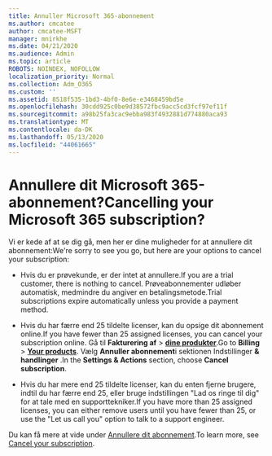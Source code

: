 ```yaml
---
title: Annuller Microsoft 365-abonnement
ms.author: cmcatee
author: cmcatee-MSFT
manager: mnirkhe
ms.date: 04/21/2020
ms.audience: Admin
ms.topic: article
ROBOTS: NOINDEX, NOFOLLOW
localization_priority: Normal
ms.collection: Adm_O365
ms.custom: ''
ms.assetid: 8518f535-1bd3-4bf0-8e6e-e3468459bd5e
ms.openlocfilehash: 30cdd925c0be9d38572fbc9acc5cd3fcf97ef11f
ms.sourcegitcommit: a98b25fa3cac9ebba983f4932881d774880aca93
ms.translationtype: MT
ms.contentlocale: da-DK
ms.lasthandoff: 05/13/2020
ms.locfileid: "44061665"
---
```

# <a name="cancelling-your-microsoft-365-subscription"></a><span data-ttu-id="ceecb-102">Annullere dit Microsoft 365-abonnement?</span><span class="sxs-lookup"><span data-stu-id="ceecb-102">Cancelling your Microsoft 365 subscription?</span></span>

<span data-ttu-id="ceecb-103">Vi er kede af at se dig gå, men her er dine muligheder for at annullere dit abonnement:</span><span class="sxs-lookup"><span data-stu-id="ceecb-103">We're sorry to see you go, but here are your options to cancel your subscription:</span></span>
  
- <span data-ttu-id="ceecb-104">Hvis du er prøvekunde, er der intet at annullere.</span><span class="sxs-lookup"><span data-stu-id="ceecb-104">If you are a trial customer, there is nothing to cancel.</span></span> <span data-ttu-id="ceecb-105">Prøveabonnementer udløber automatisk, medmindre du angiver en betalingsmetode.</span><span class="sxs-lookup"><span data-stu-id="ceecb-105">Trial subscriptions expire automatically unless you provide a payment method.</span></span>

- <span data-ttu-id="ceecb-106">Hvis du har færre end 25 tildelte licenser, kan du opsige dit abonnement online.</span><span class="sxs-lookup"><span data-stu-id="ceecb-106">If you have fewer than 25 assigned licenses, you can cancel your subscription online.</span></span> <span data-ttu-id="ceecb-107">Gå til **Fakturering af** \> **[dine produkter](https://go.microsoft.com/fwlink/p/?linkid=842054)**.</span><span class="sxs-lookup"><span data-stu-id="ceecb-107">Go to **Billing** \> **[Your products](https://go.microsoft.com/fwlink/p/?linkid=842054)**.</span></span> <span data-ttu-id="ceecb-108">Vælg **Annuller abonnement**i sektionen Indstillinger **& handlinger** .</span><span class="sxs-lookup"><span data-stu-id="ceecb-108">In the **Settings & Actions** section, choose **Cancel subscription**.</span></span>

- <span data-ttu-id="ceecb-109">Hvis du har mere end 25 tildelte licenser, kan du enten fjerne brugere, indtil du har færre end 25, eller bruge indstillingen "Lad os ringe til dig" for at tale med en supporttekniker.</span><span class="sxs-lookup"><span data-stu-id="ceecb-109">If you have more than 25 assigned licenses, you can either remove users until you have fewer than 25, or use the "Let us call you" option to talk to a support engineer.</span></span>

<span data-ttu-id="ceecb-110">Du kan få mere at vide under [Annullere dit abonnement](https://docs.microsoft.com/office365/admin/subscriptions-and-billing/cancel-your-subscription).</span><span class="sxs-lookup"><span data-stu-id="ceecb-110">To learn more, see [Cancel your subscription](https://docs.microsoft.com/office365/admin/subscriptions-and-billing/cancel-your-subscription).</span></span>